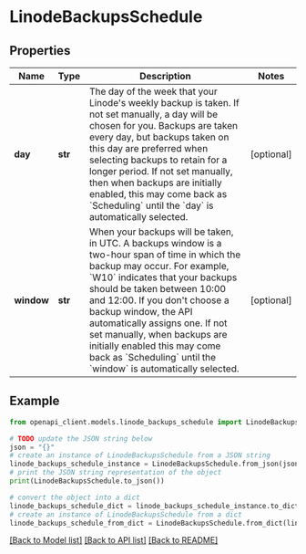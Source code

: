 # LinodeBackupsSchedule


## Properties

Name | Type | Description | Notes
------------ | ------------- | ------------- | -------------
**day** | **str** | The day of the week that your Linode&#39;s weekly backup is taken. If not set manually, a day will be chosen for you. Backups are taken every day, but backups taken on this day are preferred when selecting backups to retain for a longer period.  If not set manually, then when backups are initially enabled, this may come back as &#x60;Scheduling&#x60; until the &#x60;day&#x60; is automatically selected. | [optional] 
**window** | **str** | When your backups will be taken, in UTC. A backups window is a two-hour span of time in which the backup may occur.  For example, &#x60;W10&#x60; indicates that your backups should be taken between 10:00 and 12:00. If you don&#39;t choose a backup window, the API automatically assigns one.  If not set manually, when backups are initially enabled this may come back as &#x60;Scheduling&#x60; until the &#x60;window&#x60; is automatically selected. | [optional] 

## Example

```python
from openapi_client.models.linode_backups_schedule import LinodeBackupsSchedule

# TODO update the JSON string below
json = "{}"
# create an instance of LinodeBackupsSchedule from a JSON string
linode_backups_schedule_instance = LinodeBackupsSchedule.from_json(json)
# print the JSON string representation of the object
print(LinodeBackupsSchedule.to_json())

# convert the object into a dict
linode_backups_schedule_dict = linode_backups_schedule_instance.to_dict()
# create an instance of LinodeBackupsSchedule from a dict
linode_backups_schedule_from_dict = LinodeBackupsSchedule.from_dict(linode_backups_schedule_dict)
```
[[Back to Model list]](../README.md#documentation-for-models) [[Back to API list]](../README.md#documentation-for-api-endpoints) [[Back to README]](../README.md)


